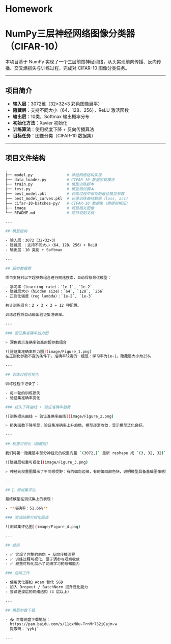 # Homework
# NumPy三层神经网络图像分类器（CIFAR-10）

本项目基于 NumPy 实现了一个三层前馈神经网络，从头实现前向传播、反向传播、交叉熵损失与训练过程，完成对 CIFAR-10 图像分类任务。

---

##  项目简介

- **输入层**：3072维（32×32×3 彩色图像展平）
- **隐藏层**：支持不同大小（64、128、256），ReLU 激活函数
- **输出层**：10类，Softmax 输出概率分布
- **初始化方法**：Xavier 初始化
- **训练算法**：使用梯度下降 + 反向传播算法
- **目标任务**：图像分类（CIFAR-10 数据集）

---

##  项目文件结构

```bash
.
├── model.py               # 神经网络结构实现
├── data_loader.py         # CIFAR-10 数据加载模块
├── train.py               # 模型训练脚本
├── test.py                # 模型测试脚本
├── best_model.pkl         # 训练过程中保存的最佳模型参数
├── best_model_curves.pkl  # 记录训练曲线数据（loss, acc）
├── cifar-10-batches-py/   # CIFAR-10 数据集（需提前解压）
├── image                  # 项目相关图像
└── README.md              # 项目说明文档

---

## 模型结构

- 输入层：3072（32×32×3）
- 隐藏层 ：支持不同大小（64、128、256）+ ReLU 
- 输出层：10 类别 + Softmax

---

## 超参数搜索

项目支持对以下超参数组合进行网格搜索，自动保存最优模型：

- 学习率（learning rate）：`1e-1`, `1e-2`
- 隐藏层大小（hidden size）：`64`, `128`, `256`
- 正则化强度（reg lambda）：`1e-2`, `1e-3`

共计训练组合：2 × 3 × 2 = 12 种配置。

训练过程将自动输出验证集准确率。

---

### 验证集准确率热力图

> 深色表示准确率较高的超参数组合

![验证集准确率热力图](image/Figure_1.png)
在正则化参数不变的条件下，准确率较高的一组是：学习率为1e-1，隐藏层大小为256。

---

## 训练过程可视化

训练过程中记录了：

- 每一轮的训练损失
- 验证集准确率变化

### 损失下降曲线 + 验证准确率趋势

![训练损失曲线 + 验证准确率曲线](image/Figure_2.png)

> 损失函数下降明显，验证集准确率上升趋稳，模型逐渐收敛，显示模型泛化良好。

---

## 权重可视化（隐藏层）

我们将第一隐藏层中部分神经元的权重向量 `(3072,)` 重新 reshape 成 `(3, 32, 32)` 并显示为 RGB 图像。

![隐藏层权重可视化](image/Figure_3.png)

> 神经元权重图展示了不同感受野：有的偏向边缘，有的偏向颜色块，说明模型具备基础图像感知能力。

---

## 🧪 测试集评估

最终模型在测试集上的表现：

- **准确率：51.66%**

### 测试结果可视化图表

![测试集评估图](image/Figure_4.png)

---

## 总结

- ✅ 实现了完整的前向 + 反向传播流程
- ✅ 训练过程可视化，便于调参与观察收敛
- ✅ 权重可视化展示了网络学习的感知能力

### 后续工作

- 使用优化器如 Adam 替代 SGD
- 加入 Dropout / BatchNorm 提升泛化能力
- 尝试更深层的网络结构（4 层以上）

---

## 模型参数下载

- 📥 百度网盘下载地址：
  https://pan.baidu.com/s/11cxM8u-TrnMr752iCajm-w  
  提取码：`yykj`

---






